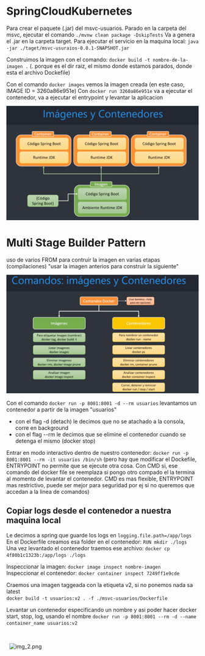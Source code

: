 # SpringCloudKubernetes

Para crear el paquete (.jar) del msvc-usuarios.
Parado en la carpeta del msvc, ejecutar el comando ```./mvnw clean package -DskipTests```
Va a genera el .jar en la carpeta target.
Para ejecutar el servicio en la maquina local: ```java -jar ./taget/msvc-usuraios-0.0.1-SNAPSHOT.jar```

Construimos la imagen con el comando: ```docker build -t nombre-de-la-imagen .```
(. porque es el dir raiz, el mismo donde estamos parados, donde esta el archivo Dockefile)

Con el comando ```docker images``` vemos la imagen creada (en este caso, IMAGE ID = 3260a86e951e)
Con ```docker run 3260a86e951e``` va a ejecutar el contenedor, va a ejecutar el entrypoint y levantar la aplicacion

![img.png](img.png)

# Multi Stage Builder Pattern
uso de varios FROM para contruir la imagen en varias etapas (compilaciones)
"usar la imagen anterios para construir la siguiente"

![img_1.png](img_1.png)

Con el comando ```docker run -p 8001:8001 -d --rm usuarios``` levantamos un contenedor a partir de la imagen "usuarios"
* con el flag -d (detach) le decimos que no se atachado a la consola, corre en background
* con el flag --rm le decimos que se elimine el contenedor cuando se detenga el mismo (docker stop)

Entrar en modo interactivo dentro de nuestro contenedor: ```docker run -p 8001:8001 --rm -it usuarios /bin/sh```
(pero hay que modificar el Dockefile, ENTRYPOINT no permite que se ejecute otra cosa. Con CMD si, ese comando del docker file se reemplaza si pongo otro compado el la termina al momento de levantar el contenedor.
CMD es mas flexible, ENTRYPOINT mas restrictivo, puede ser mejor para seguridad por ej si no queremos que accedan a la linea de comandos)


## Copiar logs desde el contenedor a nuestra maquina local
Le decimos a spring que guarde los logs en ```logging.file.path=/app/logs```  
En el Dockerfile creamos esa folder en el contenedor: ```RUN mkdir ./logs```  
Una vez levantado el contenedor traemos ese archivo: ```docker cp 4f80b1c1323b:/app/logs ./logs```  


Inspeccionar la imagen: ```docker image inspect nombre-imagen```  
Inspeccionar el contenedor: ```docker container inspect 7249ff1e9cde```


Craemos una imagen taggeada con la etiqueta v2, si no ponemos nada sa latest  
```docker build -t usuarios:v2 . -f ./msvc-usuarios/Dockerfile```

Levantar un contenedor especificando un nombre y asi poder hacer docker start, stop, log, usando el nombre
```docker run -p 8001:8001 --rm -d --name container_name usuarios:v2```

&nbsp;

&nbsp;
![img_2.png](img_2.png)

